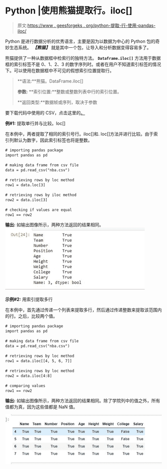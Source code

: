 # Python |使用熊猫提取行。iloc[]

> 原文:[https://www . geesforgeks . org/python-提取-行-使用-pandas-iloc/](https://www.geeksforgeeks.org/python-extracting-rows-using-pandas-iloc/)

Python 是进行数据分析的优秀语言，主要是因为以数据为中心的 Python 包的奇妙生态系统。 ***【熊猫】*** 就是其中一个包，让导入和分析数据变得容易多了。

熊猫提供了一种从数据框中检索行的独特方法。 **`Dataframe.iloc[]`** 方法用于数据框的索引标签不是 0、1、2、3 的数字序列时。或者在用户不知道索引标签的情况下。可以使用在数据框中不可见的假想索引位置提取行。

> **语法:**熊猫。DataFrame.iloc[]
> 
> **参数:**
> **索引位置:**整数或整数列表中行的索引位置。
> 
> **返回类型:**数据帧或序列，取决于参数

要下载代码中使用的 CSV，点击这里的[。](https://media.geeksforgeeks.org/wp-content/uploads/nba.csv)

**例#1:** 提取单行并与比较。loc[]

在本例中，两者提取了相同的索引号行。iloc[]和. loc[]方法并进行比较。由于索引列默认为数字，因此索引标签也将是整数。

```
# importing pandas package
import pandas as pd

# making data frame from csv file 
data = pd.read_csv("nba.csv")

# retrieving rows by loc method 
row1 = data.loc[3]

# retrieving rows by iloc method
row2 = data.iloc[3]

# checking if values are equal
row1 == row2
```

**输出:**
如输出图像所示，两种方法返回的结果相同。
![](img/96147fafed1544f2d3ffb618d8a6fff1.png)

**示例#2:** 用索引提取多行

在本例中，首先通过传递一个列表来提取多行，然后通过传递整数来提取该范围内的行。之后，比较两个值。

```
# importing pandas package
import pandas as pd

# making data frame from csv file 
data = pd.read_csv("nba.csv")

# retrieving rows by loc method 
row1 = data.iloc[[4, 5, 6, 7]]

# retrieving rows by loc method 
row2 = data.iloc[4:8]

# comparing values
row1 == row2
```

**输出:**
如输出图像所示，两种方法返回的结果相同。除了学院列中的值之外，所有值都为真，因为这些值都是 NaN 值。

![](img/a181a2ae82a2eb8ccbfae17344c9f243.png)